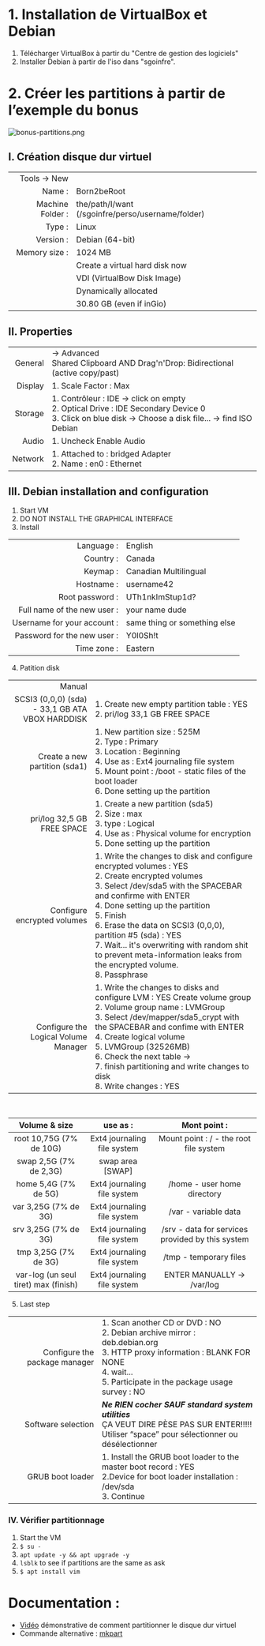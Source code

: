 # 1. Installation de VirtualBox et Debian

1. Télécharger VirtualBox à partir du "Centre de gestion des logiciels"
2. Installer Debian à partir de l'iso dans "sgoinfre".


# 2. Créer les partitions à partir de l’exemple du bonus
![bonus-partitions.png](https://i.postimg.cc/dVyPKrT7/bonus-partitions.png)


## I. Création disque dur virtuel

|                   |                                                   |
| ----------------: | ------------------------------------------------- |
| Tools -> New      |                                                   |
| Name :            | Born2beRoot                                       |
| Machine Folder :  | the/path/I/want (/sgoinfre/perso/username/folder) |
| Type :            | Linux                                             |
| Version :         | Debian (64-bit)                                   |
| Memory size :     | 1024 MB                                           |
|                   | Create a virtual hard disk now                    |
|                   | VDI (VirtualBow Disk Image)                       |
|                   | Dynamically allocated                             |
|                   | 30.80 GB (even if inGio)                          |


## II. Properties

|           |                                                                    |
| --------: | ------------------------------------------------------------------ |
| General   | -> Advanced <br>                                                                                                                                                   Shared Clipboard AND Drag'n'Drop: Bidirectional (active copy/past)
| Display   | 1. Scale Factor : Max                                              |
| Storage   | 1. Contrôleur : IDE -> click on empty <br>                                                                                                                         2. Optical Drive : IDE Secondary Device 0 <br>                                                                                                                     3. Click on blue disk -> Choose a disk file... -> find ISO Debian  |
| Audio     | 1. Uncheck Enable Audio                                            |
| Network   | 1. Attached to : bridged Adapter <br>                                                                                                                               2. Name : en0 : Ethernet                                           |


## III. Debian installation and configuration 

1. Start VM
2. DO NOT INSTALL THE GRAPHICAL INTERFACE
3. Install

|                              |                               |
| ---------------------------: | ----------------------------- |
| Language :                   | English
| Country :                    | Canada
| Keymap :                     | Canadian Multilingual
| Hostname :                   | username42
| Root password :              | UTh1nkImStup1d?
| Full name of the new user :  | your name dude
| Username for your account :  | same thing or something else
| Password for the new user :  | Y0l0Sh!t
| Time zone :                  | Eastern
 

4. Patition disk

|                                                  |                                                                           |
| -----------------------------------------------: | ------------------------------------------------------------------------- |
| Manual                                           |                                                                           | 
| SCSI3 (0,0,0) (sda) - 33,1 GB ATA VBOX HARDDISK  | 1. Create new empty partition table : YES <br>                                                                                                                      2. pri/log 33,1 GB FREE SPACE
| Create a new partition (sda1)                    | 1. New partition size : 525M <br>                                                                                                                                    2. Type : Primary <br>                                                                                                                                              3. Location : Beginning <br>                                                                                                                                        4. Use as : Ext4 journaling file system <br>                                                                                                                        5. Mount point : /boot - static files of the boot loader <br>                                                                                                        6. Done setting up the partition
| pri/log 32,5 GB FREE SPACE                       | 1. Create a new partition (sda5) <br>                                                                                                                                2. Size : max <br>                                                                                                                                                  3. type : Logical <br>                                                                                                                                              4. Use as : Physical volume for encryption <br>                                                                                                                      5. Done setting up the partition
| Configure encrypted volumes                      | 1. Write the changes to disk and configure encrypted volumes : YES <br>                                                                                              2. Create encrypted volumes <br>                                                                                                                                    3. Select /dev/sda5 with the SPACEBAR and confirme with ENTER <br>                                                                                                  4. Done setting up the partition <br>                                                                                                                                5. Finish <br>                                                                                                                                                      6. Erase the data on SCSI3 (0,0,0), partition #5 (sda) : YES <br>                                                                                                    7. Wait... it's overwriting with random shit to prevent meta-information leaks from the encrypted volume. <br>                                                      8. Passphrase
| Configure the Logical Volume Manager             | 1. Write the changes to disks and configure LVM : YES Create volume group <br>                                                                                      2. Volume group name : LVMGroup <br>                                                                                                                                3. Select /dev/mapper/sda5_crypt with the SPACEBAR and confime with ENTER <br>                                                                                      4. Create logical volume <br>                                                                                                                                        5. LVMGroup (32526MB) <br>                                                                                                                                          6. Check the next table -> <br>                                                                                                                                      7. finish partitioning and write changes to disk <br>                                                                                                                8. Write changes : YES

<br>

| Volume & size                        | use as :                    | Mont point :                                   | 
| :----------------------------------: | :-------------------------: | :--------------------------------------------: | 
| root 10,75G (7% de 10G)              | Ext4 journaling file system | Mount point : / - the root file system
| swap 2,5G (7% de 2,3G)               | swap area [SWAP]            |                                                |
| home 5,4G (7% de 5G)                 | Ext4 journaling file system | /home - user home directory 
| var 3,25G (7% de 3G)                 | Ext4 journaling file system | /var - variable data 
| srv 3,25G (7% de 3G)                 | Ext4 journaling file system | /srv - data for services provided by this system 
| tmp 3,25G (7% de 3G)                 | Ext4 journaling file system | /tmp - temporary files 
| var-log (un seul tiret) max (finish) | Ext4 journaling file system | ENTER MANUALLY -> /var/log 


5. Last step

|                                |                                                                      |
| -----------------------------: | -------------------------------------------------------------------- |
| Configure the package manager  | 1. Scan another CD or DVD : NO <br>                                                                                                                                  2. Debian archive mirror : deb.debian.org <br>                                                                                                                      3. HTTP proxy information : BLANK FOR NONE <br>                                                                                                                      4. wait... <br>                                                                                                                                                      5. Participate in the package usage survey : NO
| Software selection             | ***Ne RIEN cocher SAUF standard system utilities*** <br>                                                                                                                                            ÇA VEUT DIRE PÈSE PAS SUR ENTER!!!!! <br>                                                                                                                            Utiliser “space” pour sélectionner ou désélectionner
| GRUB boot loader               | 1. Install the GRUB boot loader to the master boot record : YES <br>                                                                                                2.Device for boot loader installation : /dev/sda <br>                                                                                                                3. Continue


### IV. Vérifier partitionnage

1. Start the VM
2. `$ su -`
3. `apt update -y && apt upgrade -y`
4. `lsblk` to see if partitions are the same as ask
5. `$ apt install vim`


# Documentation :

- [Vidéo](https://www.youtube.com/watch?v=2w-2MX5QrQw) démonstrative de comment partitionner le disque dur virtuel<br/>
- Commande alternative : [mkpart](https://docs.fedoraproject.org/en-US/quick-docs/creating-a-disk-partition-in-linux/)<br/>
